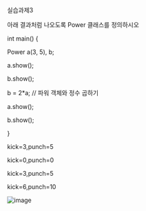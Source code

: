 실습과제3

아래 결과처럼 나오도록 Power 클래스를 정의하시오

int main() {

Power a(3, 5), b;

a.show();

b.show();

b = 2*a; // 파워 객체와 정수 곱하기

a.show();

b.show();

}

kick=3,punch=5

kick=0,punch=0

kick=3,punch=5

kick=6,punch=10

![image](https://github.com/user-attachments/assets/c3dd3f81-7d58-4aa5-86bb-6f8a3548b2b0)
